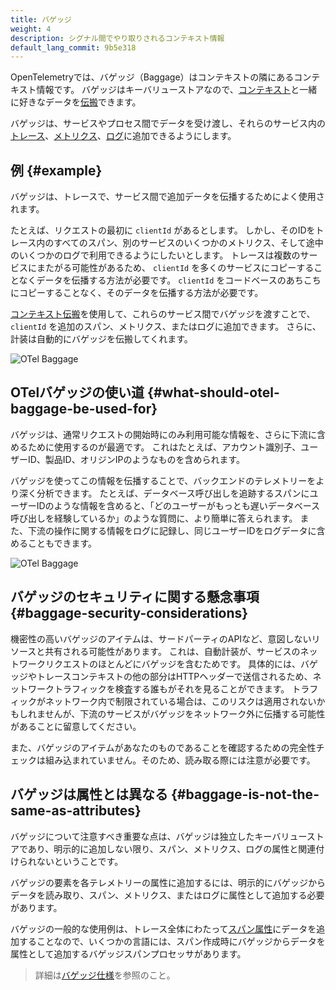 ```yaml
---
title: バゲッジ
weight: 4
description: シグナル間でやり取りされるコンテキスト情報
default_lang_commit: 9b5e318
---
```


OpenTelemetryでは、バゲッジ（Baggage）はコンテキストの隣にあるコンテキスト情報です。
バゲッジはキーバリューストアなので、[コンテキスト](/docs/concepts/context-propagation/#context)と一緒に好きなデータを[伝搬](/docs/concepts/context-propagation/#propagation)できます。

バゲッジは、サービスやプロセス間でデータを受け渡し、それらのサービス内の[トレース](/docs/concepts/signals/traces/)、[メトリクス](/docs/concepts/signals/metrics/)、[ログ](/docs/concepts/signals/logs/)に追加できるようにします。

## 例 {#example}

バゲッジは、トレースで、サービス間で追加データを伝播するためによく使用されます。

たとえば、リクエストの最初に `clientId` があるとします。
しかし、そのIDをトレース内のすべてのスパン、別のサービスのいくつかのメトリクス、そして途中のいくつかのログで利用できるようにしたいとします。
トレースは複数のサービスにまたがる可能性があるため、 `clientId` を多くのサービスにコピーすることなくデータを伝播する方法が必要です。
`clientId` をコードベースのあちこちにコピーすることなく、そのデータを伝播する方法が必要です。

[コンテキスト伝搬](/docs/concepts/signals/traces/#context-propagation)を使用して、これらのサービス間でバゲッジを渡すことで、 `clientId` を追加のスパン、メトリクス、またはログに追加できます。
さらに、計装は自動的にバゲッジを伝搬してくれます。

![OTel Baggage](/img/otel-baggage.svg)

## OTelバゲッジの使い道 {#what-should-otel-baggage-be-used-for}

バゲッジは、通常リクエストの開始時にのみ利用可能な情報を、さらに下流に含めるために使用するのが最適です。
これはたとえば、アカウント識別子、ユーザーID、製品ID、オリジンIPのようなものを含められます。

バゲッジを使ってこの情報を伝播することで、バックエンドのテレメトリーをより深く分析できます。
たとえば、データベース呼び出しを追跡するスパンにユーザーIDのような情報を含めると、「どのユーザーがもっとも遅いデータベース呼び出しを経験しているか」のような質問に、より簡単に答えられます。
また、下流の操作に関する情報をログに記録し、同じユーザーIDをログデータに含めることもできます。

![OTel Baggage](/img/otel-baggage-2.svg)

## バゲッジのセキュリティに関する懸念事項 {#baggage-security-considerations}

機密性の高いバゲッジのアイテムは、サードパーティのAPIなど、意図しないリソースと共有される可能性があります。
これは、自動計装が、サービスのネットワークリクエストのほとんどにバゲッジを含むためです。
具体的には、バゲッジやトレースコンテキストの他の部分はHTTPヘッダーで送信されるため、ネットワークトラフィックを検査する誰もがそれを見ることができます。
トラフィックがネットワーク内で制限されている場合は、このリスクは適用されないかもしれませんが、下流のサービスがバゲッジをネットワーク外に伝播する可能性があることに留意してください。

また、バゲッジのアイテムがあなたのものであることを確認するための完全性チェックは組み込まれていません。そのため、読み取る際には注意が必要です。

## バゲッジは属性とは異なる {#baggage-is-not-the-same-as-attributes}

バゲッジについて注意すべき重要な点は、バゲッジは独立したキーバリューストアであり、明示的に追加しない限り、スパン、メトリクス、ログの属性と関連付けられないということです。

バゲッジの要素を各テレメトリーの属性に追加するには、明示的にバゲッジからデータを読み取り、スパン、メトリクス、またはログに属性として追加する必要があります。

バゲッジの一般的な使用例は、トレース全体にわたって[スパン属性](/docs/concepts/signals/traces/#attributes)にデータを追加することなので、いくつかの言語には、スパン作成時にバゲッジからデータを属性として追加するバゲッジスパンプロセッサがあります。

> 詳細は[バゲッジ仕様][baggage specification]を参照のこと。

[baggage specification]: /docs/specs/otel/overview/#baggage-signal
